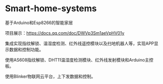 # Smart-home-systems
基于Arduino和Esp8266的智能家居

项目展示：https://docs.qq.com/doc/DWVp3Sm1aeVpHV01y

集成实现指纹解锁、温湿度检测、红外线遥控模块以及扫地机器人等，实现APP显示数据和控制功能。

使用AS608指纹解锁、DHT11温湿度检测模块、红外线发射模块和Arduino主控板。

使用Blinker物联网云平台，上下发数据和控制。 
